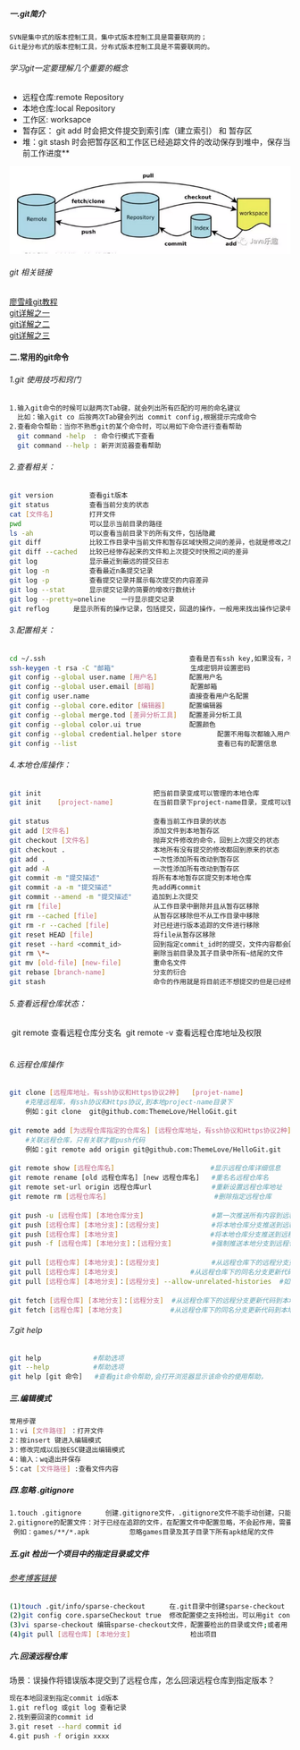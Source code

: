 ##### 一.git简介	

```
SVN是集中式的版本控制工具，集中式版本控制工具是需要联网的；  
Git是分布式的版本控制工具，分布式版本控制工具是不需要联网的。
```

###### 学习git一定要理解几个重要的概念  

- 远程仓库:remote Repository  
- 本地仓库:local Repository    
- 工作区:	worksapce    
- 暂存区： git add  时会把文件提交到索引库（建立索引） 和 暂存区 
-   堆：git stash 时会把暂存区和工作区已经追踪文件的改动保存到堆中，保存当前工作进度**

![](/images/git_overview.png)  

###### git 相关链接  

[廖雪峰git教程](https://www.liaoxuefeng.com/wiki/0013739516305929606dd18361248578c67b8067c8c017b000 "廖雪峰git教程")   
[git详解之一](http://blog.jobbole.com/25775/ "git详解之一")  
[git详解之二](http://blog.jobbole.com/25808/ "git详解之二")  
[git详解之三](http://blog.jobbole.com/25877/ "git详解之三")      

#### 二.常用的git命令

###### 1.git 使用技巧和窍门  

```bash
1.输入git命令的时候可以敲两次Tab键，就会列出所有匹配的可用的命名建议  
  比如：输入git co 后按两次Tab键会列出 commit config,根据提示完成命令   
2.查看命令帮助：当你不熟悉git的某个命令时，可以用如下命令进行查看帮助  
  git command -help  : 命令行模式下查看   
  git command --help : 新开浏览器查看帮助   
```

###### 2.查看相关：

```bash
git version			查看git版本
git status			查看当前分支的状态
cat [文件名]		  打开文件
pwd					可以显示当前目录的路径
ls -ah				可以查看当前目录下的所有文件，包括隐藏
git diff			比较工作目录中当前文件和暂存区域快照之间的差异，也就是修改之后没有暂存起来的内容  
git diff --cached	比较已经惨存起来的文件和上次提交时快照之间的差异
git log				显示最近到最远的提交日志
git log -n 			查看最近n条提交记录
git log -p			查看提交记录并展示每次提交的内容差异
git log --stat		显示提交记录的简要的增改行数统计
git log --pretty=oneline	一行显示提交记录         
git reflog 	 	是显示所有的操作记录，包括提交，回退的操作，一般用来找出操作记录中的版本号，进行回退
```

###### 3.配置相关：

```bash
cd ~/.ssh								     查看是否有ssh key,如果没有，不会有该文件夹
ssh-keygen -t rsa -C "邮箱"					生成密钥并设置密码
git config --global user.name [用户名]	   	   配置用户名
git config --global user.email [邮箱]			配置邮箱
git config user.name  						 直接查看用户名配置
git config --global core.editor [编辑器]	   配置编辑器
git config --global merge.tod [差异分析工具]	 配置差异分析工具
git config --global color.ui true			 配置颜色
git config --global credential.helper store			配置不用每次都输入用户名密码
git config --list									查看已有的配置信息
```

###### 4.本地仓库操作：

```bash
git init							把当前目录变成可以管理的本地仓库
git init	[project-name]			在当前目录下project-name目录，变成可以管理的本地仓库，如果没有									 改目录则创建 

git status							查看当前工作目录的状态
git add [文件名]				  	  添加文件到本地暂存区
git checkout [文件名]			      抛弃文件修改的命令，回到上次提交的状态  
git checkout .		  			    本地所有没有提交的修改都回到原来的状态
git add .						    一次性添加所有改动到暂存区
git add -A						    一次性添加所有改动到暂存区
git commit -m "提交描述"		     将所有本地暂存区提交到本地仓库
git commit -a -m "提交描述"		     先add再commit 
git commit --amend -m "提交描述"	 追加到上次提交
git rm [file]					    从工作目录中删除并且从暂存区移除  
git rm --cached [file]    			从暂存区移除但不从工作目录中移除  
git rm -r --cached [file]			对已经进行版本追踪的文件进行移除  
git reset HEAD [file]				将file从暂存区移除  
git reset --hard <commit_id>		回到指定commit_id时的提交，文件内容都会回退
git rm \*~							删除当前目录及其子目录中所有~结尾的文件  
git mv [old-file] [new-file]		重命名文件  
git rebase [branch-name]			分支的衍合 
git stash							命令的作用就是将目前还不想提交的但是已经修改的内容进行保存至堆栈									中，后续可以在某个分支上恢复出堆栈中的内容。
```

###### 5.查看远程仓库状态：

​	   git remote 									查看远程仓库分支名
​	   git remote -v								查看远程仓库地址及权限	    
​	

###### 6.远程仓库操作

```bash
git clone [远程库地址，有ssh协议和Https协议2种]	 [projet-name]	
    #克隆远程库，有ssh协议和Https协议,到本地project-name目录下  
    例如：git clone  git@github.com:ThemeLove/HelloGit.git	
	
git remote add [为远程仓库指定的仓库名] [远程仓库地址，有ssh协议和Https协议2种]      
	#关联远程仓库，只有关联才能push代码  
	例如：git remote add origin git@github.com:ThemeLove/HelloGit.git 
 
git remote show [远程仓库名]						   #显示远程仓库详细信息	
git remote rename [old 远程仓库名] [new 远程仓库名]	#重名名远程仓库名
git remote set-url origin 远程仓库url				#重新设置远程仓库地址
git remote rm [远程仓库名]						    #删除指定远程仓库

git push -u [远程仓库] [本地仓库分支]				 	#第一次推送所有内容到远程仓库
git push [远程仓库] [本地分支]：[远程分支]			  #将本地仓库分支推送到远程仓库下的远程分支
git push [远程仓库] [本地分支]					 	 #将本地仓库分支推送到远程仓库下的同名分支 
git push -f [远程仓库] [本地分支]：[远程分支] 	 	  #强制推送本地分支到远程仓库指定分支

git pull [远程仓库] [本地分支]：[远程分支]			  #从远程仓库下的远程分支更新最新代码到本地分支，并主动合并  
git pull [远程仓库] [本地分支]					#从远程仓库下的同名分支更新代码到本地分支，并主动合并  
git pull [远程仓库] [本地分支]：[远程分支] --allow-unrelated-histories  #如果merge出错，用这个命令

git fetch [远程仓库] [本地分支]：[远程分支]	#从远程仓库下的远程分支更新代码到本地分支，不主动合并  
git fetch [远程仓库] [本地分支]			   #从远程仓库下的同名分支更新代码到本地分支，不主动合并		
```
###### 7.git help

```bash
git help			 #帮助选项
git --help			 #帮助选项
git help [git 命令] 	#查看git命令帮助,会打开浏览器显示该命令的使用帮助，											 是本地git安装目录里的html文件例如：git help commit
```

##### 三.编辑模式

```bash
常用步骤
1：vi [文件路径] ：打开文件	
2：按insert 键进入编辑模式  
3：修改完成以后按ESC键退出编辑模式  
4：输入：wq退出并保存  
5：cat [文件路径] :查看文件内容
```

##### 四.忽略 .gitignore    

```bash
1.touch .gitignore		创建.gitignore文件，.gitignore文件不能手动创建，只能在命名行下创建  
2.gitignore的配置文件：对于已经在追踪的文件，在配置文件中配置忽略，不会起作用，需要将其目录删除重新配置
 例如：games/**/*.apk			忽略games目录及其子目录下所有apk结尾的文件
```

##### 五.git 检出一个项目中的指定目录或文件 

###### [参考博客链接](https://blog.csdn.net/doujiang_zheng/article/details/78635725 "参考博客链接")

```bash
(1)touch .git/info/sparse-checkout		在.git目录中创建sparse-checkout
(2)git config core.sparseCheckout true  修改配置使之支持检出，可以用git config --list 查看是否生效
(3)vi sparse-checkout 编辑sparse-checkout文件，配置要检出的目录或文件;或者用 echo [配置检出的目录] >> .git/info/sparse-checkout 命令将配置目录添加到配置目录下
(4)git pull [远程仓库] [本地分支]				检出项目
```

##### 六.回滚远程仓库

场景：误操作将错误版本提交到了远程仓库，怎么回滚远程仓库到指定版本？

```bash
现在本地回滚到指定commit id版本
1.git reflog 或git log 查看记录
2.找到要回滚的commit id
3.git reset --hard commit id
4.git push -f origin xxxx
```

